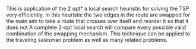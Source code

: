 This is application of the 2 opt* a local search heuristic for solving the TSP very efficiently. 
In this heuristic the two edges in the route are swapped for the main aim to take a route that crosses over itself and reorder it so that it does not.A complete 2-opt local search will compare every possible valid combination of the swapping mechanism. 
This technique can be applied to the traveling salesman problem as well as many related problems.

